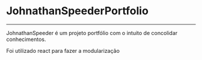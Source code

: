 # JohnathanSpeederPortfolio
<hr>

<p>
  JohnathanSpeeder é um projeto portfólio com o intuito de concolidar conhecimentos.
</p>
<p>
Foi utilizado react para fazer a modularização 
</p>

